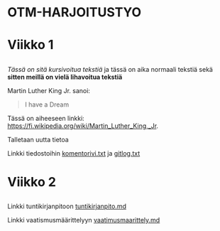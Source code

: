 # OTM-HARJOITUSTYO<h1> 

# Viikko 1 <h2>

_Tässä on sitä kursivoitua tekstiä_
 ja tässä on aika normaali tekstiä
 sekä 
 **sitten meillä on vielä lihavoitua tekstiä**

Martin Luther King Jr. sanoi: 
> I have a Dream

Tässä on aiheeseen linkki:
 https://fi.wikipedia.org/wiki/Martin_Luther_King,_Jr.

Talletaan uutta tietoa

Linkki tiedostoihin [komentorivi.txt](https://github.com/jokineno/otm-harjoitustyo/blob/master/laskarit/viikko1/komentorivi.txt) ja [gitlog.txt](https://github.com/jokineno/otm-harjoitustyo/blob/master/laskarit/viikko1/gitlog.txt)

# Viikko 2 <h2>
Linkki tuntikirjanpitoon [tuntikirjanpito.md](https://github.com/jokineno/otm-harjoitustyo/blob/master/dokumentaatio/tuntikirjanpito.md)

Linkki vaatismusmäärittelyyn [vaatimusmaarittely.md](https://github.com/jokineno/otm-harjoitustyo/blob/master/dokumentaatio/vaatimusmaarittely.md)
